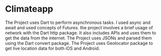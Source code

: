 # Climateapp
The Project uses Dart to perform asynchronous tasks. I used async and await and used concepts of Futures. 
the project involves a brief usage of network with the Dart http package.
It also includes APIs and uses them to get the data from the internet.
The Project uses JSONs and parsed them using the Dart convert package.
The Project uses Geolocator package to get live location data for both iOS and Android.
